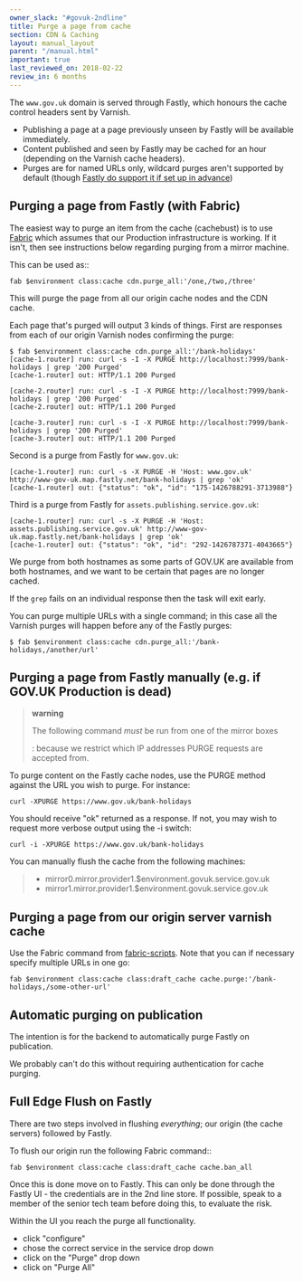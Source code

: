```yaml
---
owner_slack: "#govuk-2ndline"
title: Purge a page from cache
section: CDN & Caching
layout: manual_layout
parent: "/manual.html"
important: true
last_reviewed_on: 2018-02-22
review_in: 6 months
---
```



The `www.gov.uk` domain is served through Fastly, which honours the
cache control headers sent by Varnish.

-   Publishing a page at a page previously unseen by Fastly will be
    available immediately.
-   Content published and seen by Fastly may be cached for an hour
    (depending on the Varnish cache headers).
-   Purges are for named URLs only, wildcard purges aren't supported by
    default (though [Fastly do support it if set up in
    advance](https://docs.fastly.com/guides/purging/wildcard-purges))

## Purging a page from Fastly (with Fabric)

The easiest way to purge an item from the cache (cachebust) is to use
[Fabric](https://github.com/alphagov/fabric-scripts/blob/master/cdn.py)
which assumes that our Production infrastructure is working. If it
isn't, then see instructions below regarding purging from a mirror
machine.

This can be used as::

    fab $environment class:cache cdn.purge_all:'/one,/two,/three'

This will purge the page from all our origin cache nodes and the CDN
cache.

Each page that's purged will output 3 kinds of things. First are
responses from each of our origin Varnish nodes confirming the purge:

    $ fab $environment class:cache cdn.purge_all:'/bank-holidays'
    [cache-1.router] run: curl -s -I -X PURGE http://localhost:7999/bank-holidays | grep '200 Purged'
    [cache-1.router] out: HTTP/1.1 200 Purged

    [cache-2.router] run: curl -s -I -X PURGE http://localhost:7999/bank-holidays | grep '200 Purged'
    [cache-2.router] out: HTTP/1.1 200 Purged

    [cache-3.router] run: curl -s -I -X PURGE http://localhost:7999/bank-holidays | grep '200 Purged'
    [cache-3.router] out: HTTP/1.1 200 Purged

Second is a purge from Fastly for `www.gov.uk`:

    [cache-1.router] run: curl -s -X PURGE -H 'Host: www.gov.uk' http://www-gov-uk.map.fastly.net/bank-holidays | grep 'ok'
    [cache-1.router] out: {"status": "ok", "id": "175-1426788291-3713988"}

Third is a purge from Fastly for `assets.publishing.service.gov.uk`:

    [cache-1.router] run: curl -s -X PURGE -H 'Host: assets.publishing.service.gov.uk' http://www-gov-uk.map.fastly.net/bank-holidays | grep 'ok'
    [cache-1.router] out: {"status": "ok", "id": "292-1426787371-4043665"}

We purge from both hostnames as some parts of GOV.UK are available from
both hostnames, and we want to be certain that pages are no longer
cached.

If the `grep` fails on an individual response then the task will exit
early.

You can purge multiple URLs with a single command; in this case all the
Varnish purges will happen before any of the Fastly purges:

    $ fab $environment class:cache cdn.purge_all:'/bank-holidays,/another/url'

## Purging a page from Fastly manually (e.g. if GOV.UK Production is dead)

> **warning**
>
> The following command *must* be run from one of the mirror boxes
>
> :   because we restrict which IP addresses PURGE requests are
>     accepted from.
>
To purge content on the Fastly cache nodes, use the PURGE method against
the URL you wish to purge. For instance:

    curl -XPURGE https://www.gov.uk/bank-holidays

You should receive "ok" returned as a response. If not, you may wish to
request more verbose output using the -i switch:

    curl -i -XPURGE https://www.gov.uk/bank-holidays

You can manually flush the cache from the following machines:

> -   mirror0.mirror.provider1.\$environment.govuk.service.gov.uk
> -   mirror1.mirror.provider1.\$environment.govuk.service.gov.uk

## Purging a page from our origin server varnish cache

Use the Fabric command from
[fabric-scripts](https://github.com/alphagov/fabric-scripts). Note that
you can if necessary specify multiple URLs in one go:

    fab $environment class:cache class:draft_cache cache.purge:'/bank-holidays,/some-other-url'

## Automatic purging on publication

The intention is for the backend to automatically purge Fastly on
publication.

We probably can't do this without requiring authentication for cache
purging.

## Full Edge Flush on Fastly

There are two steps involved in flushing *everything*; our origin (the
cache servers) followed by Fastly.

To flush our origin run the following Fabric command::

    fab $environment class:cache class:draft_cache cache.ban_all

Once this is done move on to Fastly. This can only be done through the
Fastly UI - the credentials are in the 2nd line store. If possible,
speak to a member of the senior tech team before doing this, to
evaluate the risk.

Within the UI you reach the purge all functionality.

-   click "configure"
-   chose the correct service in the service drop down
-   click on the "Purge" drop down
-   click on "Purge All"
